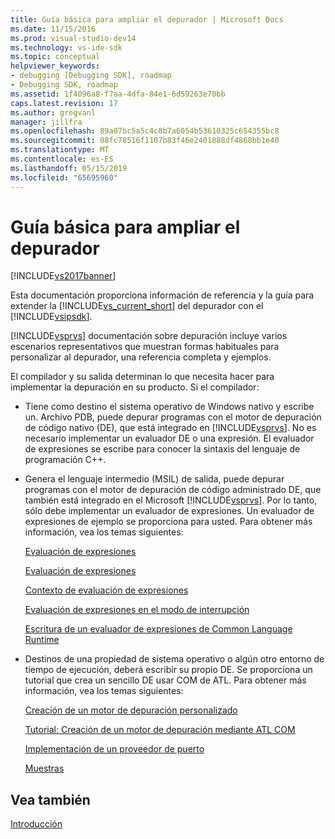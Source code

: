 ```yaml
---
title: Guía básica para ampliar el depurador | Microsoft Docs
ms.date: 11/15/2016
ms.prod: visual-studio-dev14
ms.technology: vs-ide-sdk
ms.topic: conceptual
helpviewer_keywords:
- debugging [Debugging SDK], roadmap
- Debugging SDK, roadmap
ms.assetid: 1f4096a8-f7aa-4dfa-84e1-6d59263e70bb
caps.latest.revision: 17
ms.author: gregvanl
manager: jillfra
ms.openlocfilehash: 89a07bc5a5c4c8b7a6054b53610325c654355bc8
ms.sourcegitcommit: 08fc78516f1107b83f46e2401888df4868bb1e40
ms.translationtype: MT
ms.contentlocale: es-ES
ms.lasthandoff: 05/15/2019
ms.locfileid: "65695960"
---
```

# <a name="roadmap-for-extending-the-debugger"></a>Guía básica para ampliar el depurador
[!INCLUDE[vs2017banner](../../includes/vs2017banner.md)]

Esta documentación proporciona información de referencia y la guía para extender la [!INCLUDE[vs_current_short](../../includes/vs-current-short-md.md)] del depurador con el [!INCLUDE[vsipsdk](../../includes/vsipsdk-md.md)].  
  
 [!INCLUDE[vsprvs](../../includes/vsprvs-md.md)] documentación sobre depuración incluye varios escenarios representativos que muestran formas habituales para personalizar al depurador, una referencia completa y ejemplos.  
  
 El compilador y su salida determinan lo que necesita hacer para implementar la depuración en su producto. Si el compilador:  
  
- Tiene como destino el sistema operativo de Windows nativo y escribe un. Archivo PDB, puede depurar programas con el motor de depuración de código nativo (DE), que está integrado en [!INCLUDE[vsprvs](../../includes/vsprvs-md.md)]. No es necesario implementar un evaluador DE o una expresión. El evaluador de expresiones se escribe para conocer la sintaxis del lenguaje de programación C++.  
  
- Genera el lenguaje intermedio (MSIL) de salida, puede depurar programas con el motor de depuración de código administrado DE, que también está integrado en el Microsoft [!INCLUDE[vsprvs](../../includes/vsprvs-md.md)]. Por lo tanto, sólo debe implementar un evaluador de expresiones. Un evaluador de expresiones de ejemplo se proporciona para usted. Para obtener más información, vea los temas siguientes:  
  
     [Evaluación de expresiones](../../extensibility/debugger/expression-evaluation-visual-studio-debugging-sdk.md)  
  
     [Evaluación de expresiones](../../extensibility/debugger/evaluating-expressions.md)  
  
     [Contexto de evaluación de expresiones](../../extensibility/debugger/expression-evaluation-context.md)  
  
     [Evaluación de expresiones en el modo de interrupción](../../extensibility/debugger/expression-evaluation-in-break-mode.md)  
  
     [Escritura de un evaluador de expresiones de Common Language Runtime](../../extensibility/debugger/writing-a-common-language-runtime-expression-evaluator.md)  
  
- Destinos de una propiedad de sistema operativo o algún otro entorno de tiempo de ejecución, deberá escribir su propio DE. Se proporciona un tutorial que crea un sencillo DE usar COM de ATL. Para obtener más información, vea los temas siguientes:  
  
     [Creación de un motor de depuración personalizado](../../extensibility/debugger/creating-a-custom-debug-engine.md)  
  
     [Tutorial: Creación de un motor de depuración mediante ATL COM](https://msdn.microsoft.com/9097b71e-1fe7-48f7-bc00-009e25940c24)  
  
     [Implementación de un proveedor de puerto](../../extensibility/debugger/implementing-a-port-supplier.md)  
  
     [Muestras](../../extensibility/debugger/visual-studio-debugging-samples.md)  
  
## <a name="see-also"></a>Vea también  
 [Introducción](../../extensibility/debugger/getting-started-with-debugger-extensibility.md)
